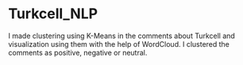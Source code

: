 # Turkcell_NLP
I made clustering using K-Means in the comments about Turkcell and visualization using them with the help of WordCloud. I clustered the comments as positive, negative or neutral.
